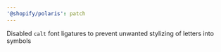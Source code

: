 ```yaml
---
'@shopify/polaris': patch
---
```


Disabled `calt` font ligatures to prevent unwanted stylizing of letters into symbols

